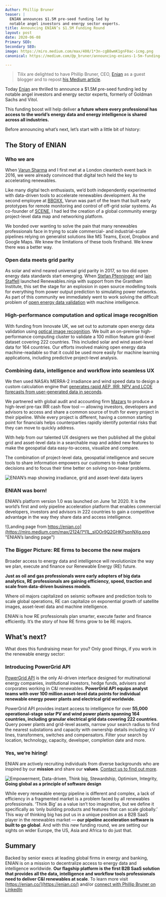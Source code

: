 ```yaml
---
Author: Phillip Bruner
teaser: |
  ENIAN announces $1.5M pre-seed funding led by
  notable angel investors and energy sector experts.
title: Announcing ENIAN’s $1.5M Funding Round
layout: post
date: 2020-06-08
Primary SEO: 
Secondary SEO: 
image: https://miro.medium.com/max/400/1*3n-cgB8wmK1gnF0ac-icmg.png
canonical: https://medium.com/@p_bruner/announcing-enians-1-5m-funding-round-19019a538399

---
```

> Tilix are delighted to have Phillip Bruner, CEO, [Enian](https://enian.co/) as a guest blogger and to repost [his Medium article](https://medium.com/@p_bruner/announcing-enians-1-5m-funding-round-19019a538399).

Today [Enian](https://enian.co/) are thrilled to announce a $1.5M pre-seed funding led by notable angel investors and energy sector experts, formerly of Goldman Sachs and Vitol.

This funding boost will help deliver **a future where every professional has access to the world’s energy data and energy intelligence is shared across all industries.**

Before announcing what’s next, let’s start with a little bit of history:

## The Story of ENIAN

### Who we are

When [Varun Sharma](https://enian.co/team/) and I first met at a London cleantech event back in 2016, we were already convinced that digital tech held the key to accelerating renewables.

Like many digital tech enthusiasts, we’d both independently experimented with data-driven tools to accelerate renewables development. As the second employee at [BBOXX](https://www.bboxx.co.uk/our-technology/), Varun was part of the team that built early prototypes for remote monitoring and control of off-grid solar systems. As co-founder of [SCENE](https://scene.community/), I had led the creation of a global community energy project-level data map and networking platform.

We bonded over wanting to solve the pain that many renewables professionals face in trying to scale commercial- and industrial-scale pipelines relying on generalist solutions like MS Teams, Excel, Dropbox and Google Maps. We knew the limitations of these tools firsthand. We knew there was a better way.

### Open data meets grid parity

As solar and wind neared universal grid parity in 2017, so too did open energy data standards start emerging. When [Stefan Pfenninger](https://www.pfenninger.org/) and [Iain Staffell](https://www.imperial.ac.uk/people/i.staffell) launched Renewables.ninja with support from the Grantham Institute, this set the stage for an explosion in open source modelling tools for everything from power output prediction to simulating power networks. As part of this community we immediately went to work solving the difficult problem of [open energy data validation](https://enian.co/data-optimization/) with machine intelligence.

### High-performance computation and optical image recognition

With funding from Innovate UK, we set out to automate open energy data validation using [optical image recognition](https://enian.co/data-optimization/). We built an on-premise high-performance computing cluster to validate a 100 million feature grid-level dataset covering 222 countries. This included solar and wind asset-level data for 164 countries. Our efforts involved making open energy data machine-readable so that it could be used more easily for machine learning applications, including predictive project-level analysis.

### Combining data, intelligence and workflow into seamless UX

We then used NASA’s MERRA-2 irradiance and wind speed data to design a custom calculation engine that [generates rapid AEP, IRR, NPV and LCOE forecasts from user-generated data in seconds](https://enian.co/#features).

We partnered with global audit and accounting firm [Mazars](https://www.mazars.com/) to produce a high-level pre-tax IRR cash flow tool — allowing investors, developers and advisors to access and share a common source of truth for every project in their pipeline. While every project is different, having a common starting point for financials helps counterparties rapidly identify potential risks that they can move to quickly address.

With help from our talented UX designers we then published all the global grid and asset-level data in a searchable map and added new features to make the geospatial data easy-to-access, visualize and compare.

The combination of project-level data, geospatial intelligence and secure tools to share information empowers our customers to make faster decisions and to focus their time better on solving non-linear problems.

![ENIAN’s map showing irradiance, grid and asset-level data layers](https://miro.medium.com/max/2870/1*ygyqMi01nvRMH27ldIhSnA.png "ENIAN map")

### ENIAN was born!

ENIAN’s platform version 1.0 was launched on June 1st 2020. It is the world’s first and only pipeline acceleration platform that enables commercial developers, investors and advisors in 222 countries to gain a competitive advantage in the way they share data and access intelligence.

![Landing page from https://enian.co](https://miro.medium.com/max/2124/1*l1L_sIOOr9Q2GHKPsqnNXg.png "ENIAN’s landing page")

### The Bigger Picture: RE firms to become the new majors

Broader access to energy data and intelligence will revolutionize the way we plan, execute and finance our Renewable Energy (RE) future.

**Just as oil and gas professionals were early adopters of big data analytics, RE professionals are gaining efficiency, speed, traction and scale from data-driven business models**.

Where oil majors capitalized on seismic software and prediction tools to scale global operations, RE can capitalize on exponential growth of satellite images, asset-level data and machine intelligence.

ENIAN is how RE professionals plan smarter, execute faster and finance efficiently. It’s the story of how RE firms grow to be RE majors.

## What’s next?

What does this fundraising mean for you? Only good things, if you work in the renewable energy sector:

### Introducing PowerGrid API

[PowerGrid API](https://api.enian.co/) is the only AI-driven interface designed for multinational energy companies, institutional investors, hedge funds, advisers and corporates working in C&I renewables. **PowerGrid API equips analyst teams with over 100 million asset-level data points for individual renewable energy power plants and electrical grid worldwide**.

PowerGrid API provides instant access to intelligence for over **55,000 operational-stage solar PV and wind power plants spanning 164 countries, including granular electrical grid data covering 222 countries**. Query power plants and grid-level assets, narrow your search radius to find the nearest substations and capacity with ownership details including: kV lines, transformers, switches and compensators. Filter your search by location, technology, capacity, developer, completion date and more.

### Yes, we’re hiring!

ENIAN are actively recruiting individuals from diverse backgrounds who are inspired by our **mission** and share our **values**. [Contact us to find out more](mailto:careers@enian.co).

![Empowerment, Data-driven, Think big, Stewardship, Optimism, Integrity, ](https://miro.medium.com/max/1400/1*-pNONUzYbNBaBtIXkxzr5A.png "ENIAN’s core values")
**Going global as a principle of software design**

While every renewable energy pipeline is different and complex, a lack of efficiency in a fragmented market is a problem faced by all renewables professionals. ‘Think Big’ as a value isn’t too imaginative, but we define it specifically as ‘only building products and features that can scale globally.’ This way of thinking big has put us in a unique position as a B2B SaaS player in the renewables market — **our pipeline acceleration software is built to go global**. And with this new funding round, we are setting our sights on wider Europe, the US, Asia and Africa to do just that.

## Summary

Backed by senior execs at leading global firms in energy and banking, ENIAN is on a mission to decentralize access to energy data and intelligence worldwide. **Our flagship platform is the first B2B SaaS solution that provides all the data, intelligence and workflow tools professionals need to deliver C&I renewables at scale**. To learn more visit [https://enian.co/](https://enian.co/) and/or [connect with Phillip Bruner on LinkedIn](https://www.linkedin.com/in/pbruner/)